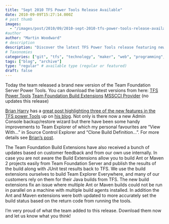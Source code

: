 ```yaml
---
title: "Sept 2010 TFS Power Tools Release Available"
date: 2010-09-09T15:27:14.000Z
# post thumb
images:
  - "/images/post/2010/09/2010-sept-2010-tfs-power-tools-release-available.jpg"
#author
author: "Martin Woodward"
# description
description: "Discover the latest TFS Power Tools release featuring new admin console wizards and enhanced build extensions for Ant and Maven projects."
# Taxonomies
categories: ["git", "tfs", "technology", "maker", "web", "programming", "personal"]
tags: ["blog", "archive"]
type: "regular" # available type (regular or featured)
draft: false
---
```

Today the team released a brand new version of the Team Foundation Server Power Tools.  You can download the latest versions from here:     [TFS Power Tools](http://visualstudiogallery.msdn.microsoft.com/en-us/c255a1e4-04ba-4f68-8f4e-cd473d6b971f)    [Team Foundation Build Extensions](http://visualstudiogallery.msdn.microsoft.com/en-us/2d7c8577-54b8-47ce-82a5-8649f579dcb6)    [MSSCCI Provider](http://visualstudiogallery.msdn.microsoft.com/en-us/bce06506-be38-47a1-9f29-d3937d3d88d6) (no updates this release)   

[Brian Harry](http://blogs.msdn.com/b/bharry/) has a [great post highlighting three of the new features in the TFS power Tools](http://blogs.msdn.com/b/bharry/archive/2010/09/09/sept-2010-tfs-power-tools-release-available.aspx) up on [his blog](http://blogs.msdn.com/b/bharry/).  Not only is there now a new Admin Console backup/restore wizard but there have been some handy improvements to Team Explorer of which my personal favourites are “View With…” in Source Control Explorer and “Clone Build Definition…”.  For more details see [Brian’s post](http://blogs.msdn.com/b/bharry/archive/2010/09/09/sept-2010-tfs-power-tools-release-available.aspx).  

The Team Foundation Build Extensions have also received a bunch of updates based on customer feedback and from our own use internally.  In case you are not aware the Build Extensions allow you to build Ant or Maven 2 projects easily from Team Foundation Server and publish the results of the build along with JUnit test results back to TFS.  We use the build extensions ourselves to build Team Explorer Everywhere, and many of our customers rely on them for their Java builds from TFS.  The new build extensions fix an issue where multiple Ant or Maven builds could not be run in parallel on a machine with multiple build agents installed.  In addition the Ant and Maven extensions were both updated to more accurately set the build status based on the return code from running the tools.  

I’m very proud of what the team added to this release.  Download them now and let us know what you think!
